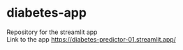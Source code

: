# diabetes-app
Repository for the streamlit app\
Link to the app https://diabetes-predictor-01.streamlit.app/
